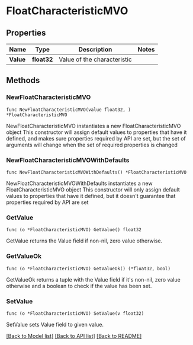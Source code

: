 # FloatCharacteristicMVO

## Properties

Name | Type | Description | Notes
------------ | ------------- | ------------- | -------------
**Value** | **float32** | Value of the characteristic | 

## Methods

### NewFloatCharacteristicMVO

`func NewFloatCharacteristicMVO(value float32, ) *FloatCharacteristicMVO`

NewFloatCharacteristicMVO instantiates a new FloatCharacteristicMVO object
This constructor will assign default values to properties that have it defined,
and makes sure properties required by API are set, but the set of arguments
will change when the set of required properties is changed

### NewFloatCharacteristicMVOWithDefaults

`func NewFloatCharacteristicMVOWithDefaults() *FloatCharacteristicMVO`

NewFloatCharacteristicMVOWithDefaults instantiates a new FloatCharacteristicMVO object
This constructor will only assign default values to properties that have it defined,
but it doesn't guarantee that properties required by API are set

### GetValue

`func (o *FloatCharacteristicMVO) GetValue() float32`

GetValue returns the Value field if non-nil, zero value otherwise.

### GetValueOk

`func (o *FloatCharacteristicMVO) GetValueOk() (*float32, bool)`

GetValueOk returns a tuple with the Value field if it's non-nil, zero value otherwise
and a boolean to check if the value has been set.

### SetValue

`func (o *FloatCharacteristicMVO) SetValue(v float32)`

SetValue sets Value field to given value.



[[Back to Model list]](../README.md#documentation-for-models) [[Back to API list]](../README.md#documentation-for-api-endpoints) [[Back to README]](../README.md)



